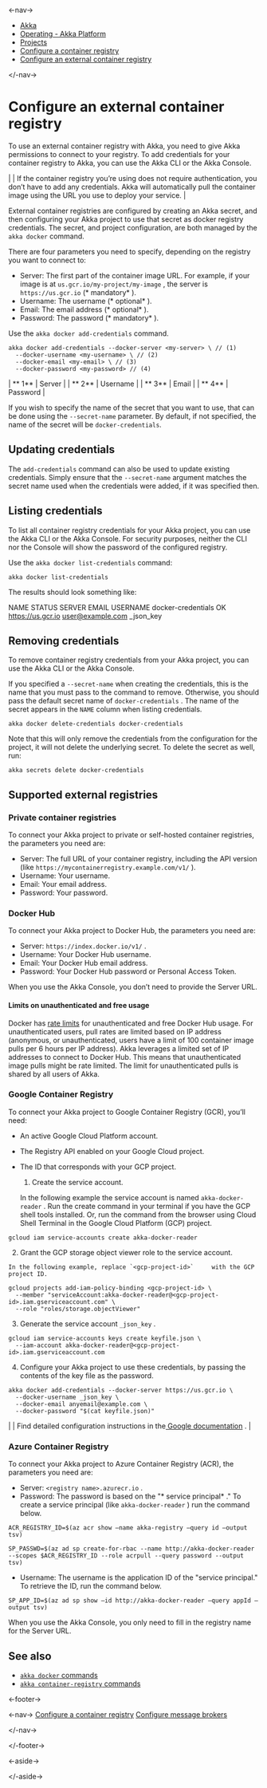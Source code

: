 

<-nav->

- [  Akka](../../index.html)
- [  Operating - Akka Platform](../index.html)
- [  Projects](index.html)
- [  Configure a container registry](container-registries.html)
- [  Configure an external container registry](external-container-registries.html)



</-nav->



# Configure an external container registry

To use an external container registry with Akka, you need to give Akka permissions to connect to your registry. To add credentials for your container registry to Akka, you can use the Akka CLI or the Akka Console.

|  | If the container registry you’re using does not require authentication, you don’t have to add any credentials. Akka will automatically pull the container image using the URL you use to deploy your service. |

External container registries are configured by creating an Akka secret, and then configuring your Akka project to use that secret as docker registry credentials. The secret, and project configuration, are both managed by the `akka docker` command.

There are four parameters you need to specify, depending on the registry you want to connect to:

- Server: The first part of the container image URL. For example, if your image is at `us.gcr.io/my-project/my-image`   , the server is `https://us.gcr.io`   (*  mandatory*   ).
- Username: The username (*  optional*   ).
- Email: The email address (*  optional*   ).
- Password: The password (*  mandatory*   ).

Use the `akka docker add-credentials` command.


```command
akka docker add-credentials --docker-server <my-server> \ // (1)
  --docker-username <my-username> \ // (2)
  --docker-email <my-email> \ // (3)
  --docker-password <my-password> // (4)
```

| **  1** | Server |
| **  2** | Username |
| **  3** | Email |
| **  4** | Password |

If you wish to specify the name of the secret that you want to use, that can be done using the `--secret-name` parameter. By default, if not specified, the name of the secret will be `docker-credentials`.

## [](about:blank#_updating_credentials) Updating credentials

The `add-credentials` command can also be used to update existing credentials. Simply ensure that the `--secret-name` argument matches the secret name used when the credentials were added, if it was specified then.

## [](about:blank#_listing_credentials) Listing credentials

To list all container registry credentials for your Akka project, you can use the Akka CLI or the Akka Console. For security purposes, neither the CLI nor the Console will show the password of the configured registry.

Use the `akka docker list-credentials` command:


```command
akka docker list-credentials
```

The results should look something like:

NAME                STATUS  SERVER             EMAIL             USERNAME
docker-credentials  OK      https://us.gcr.io  user@example.com  _json_key
## [](about:blank#_removing_credentials) Removing credentials

To remove container registry credentials from your Akka project, you can use the Akka CLI or the Akka Console.

If you specified a `--secret-name` when creating the credentials, this is the name that you must pass to the command to remove. Otherwise, you should pass the default secret name of `docker-credentials` . The name of the secret appears in the `NAME` column when listing credentials.


```command
akka docker delete-credentials docker-credentials
```

Note that this will only remove the credentials from the configuration for the project, it will not delete the underlying secret. To delete the secret as well, run:


```command
akka secrets delete docker-credentials
```

## [](about:blank#_supported_external_registries) Supported external registries

### [](about:blank#_private_container_registries) Private container registries

To connect your Akka project to private or self-hosted container registries, the parameters you need are:

- Server: The full URL of your container registry, including the API version (like `https://mycontainerregistry.example.com/v1/`   ).
- Username: Your username.
- Email: Your email address.
- Password: Your password.

### [](about:blank#_docker_hub) Docker Hub

To connect your Akka project to Docker Hub, the parameters you need are:

- Server: `https://index.docker.io/v1/`  .
- Username: Your Docker Hub username.
- Email: Your Docker Hub email address.
- Password: Your Docker Hub password or Personal Access Token.

When you use the Akka Console, you don’t need to provide the Server URL.

#### [](about:blank#_limits_on_unauthenticated_and_free_usage) Limits on unauthenticated and free usage

Docker has [rate limits](https://docs.docker.com/docker-hub/download-rate-limit/) for unauthenticated and free Docker Hub usage. For unauthenticated users, pull rates are limited based on IP address (anonymous, or unauthenticated, users have a limit of 100 container image pulls per 6 hours per IP address). Akka leverages a limited set of IP addresses to connect to Docker Hub. This means that unauthenticated image pulls might be rate limited. The limit for unauthenticated pulls is shared by all users of Akka.

### [](about:blank#_google_container_registry) Google Container Registry

To connect your Akka project to Google Container Registry (GCR), you’ll need:

- An active Google Cloud Platform account.
- The Registry API enabled on your Google Cloud project.
- The ID that corresponds with your GCP project.  

  1. Create the service account.    

    In the following example the service account is named `akka-docker-reader`     . Run the create command in your terminal if you have the GCP shell tools installed. Or, run the command from the browser using Cloud Shell Terminal in the Google Cloud Platform (GCP) project.    


```command
gcloud iam service-accounts create akka-docker-reader
```
  2. Grant the GCP storage object viewer role to the service account.    

    In the following example, replace `<gcp-project-id>`     with the GCP project ID.    


```command
gcloud projects add-iam-policy-binding <gcp-project-id> \
  --member "serviceAccount:akka-docker-reader@<gcp-project-id>.iam.gserviceaccount.com" \
  --role "roles/storage.objectViewer"
```
  3. Generate the service account `_json_key`    .    


```command
gcloud iam service-accounts keys create keyfile.json \
  --iam-account akka-docker-reader@<gcp-project-id>.iam.gserviceaccount.com
```
  4. Configure your Akka project to use these credentials, by passing the contents of the key file as the password.    


```command
akka docker add-credentials --docker-server https://us.gcr.io \
  --docker-username _json_key \
  --docker-email anyemail@example.com \
  --docker-password "$(cat keyfile.json)"
```

|  | Find detailed configuration instructions in the[      Google documentation](https://cloud.google.com/container-registry/docs/advanced-authentication#json-key)      . |

### [](about:blank#_azure_container_registry) Azure Container Registry

To connect your Akka project to Azure Container Registry (ACR), the parameters you need are:

- Server: `<registry name>.azurecr.io`  .
- Password: The password is based on the "*  service principal*   ." To create a service principal (like `akka-docker-reader`   ) run the command below.  


```command
ACR_REGISTRY_ID=$(az acr show —name akka-registry —query id —output tsv)
```


```command
SP_PASSWD=$(az ad sp create-for-rbac --name http://akka-docker-reader --scopes $ACR_REGISTRY_ID --role acrpull --query password --output tsv)
```
- Username: The username is the application ID of the "service principal." To retrieve the ID, run the command below.  


```command
SP_APP_ID=$(az ad sp show —id http://akka-docker-reader —query appId —output tsv)
```

When you use the Akka Console, you only need to fill in the registry name for the Server URL.

## [](about:blank#_see_also) See also

- <a href="../../reference/cli/akka-cli/akka_docker.html#_see_also"> `akka docker`   commands</a>
- <a href="../../reference/cli/akka-cli/akka_container-registry.html#_see_also"> `akka container-registry`   commands</a>



<-footer->


<-nav->
[Configure a container registry](container-registries.html) [Configure message brokers](message-brokers.html)

</-nav->


</-footer->


<-aside->


</-aside->
